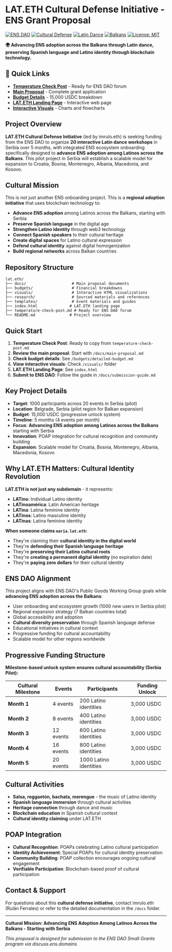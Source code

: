 # LAT.ETH Cultural Defense Initiative - ENS Grant Proposal

[![ENS DAO](https://img.shields.io/badge/ENS-DAO-blue?style=for-the-badge&logo=ethereum)](https://ens.domains/)
[![Cultural Defense](https://img.shields.io/badge/Cultural-Defense-red?style=for-the-badge)](https://github.com/imrulo/lat.eth)
[![Latin Dance](https://img.shields.io/badge/Latin-Dance-orange?style=for-the-badge)](https://github.com/imrulo/lat.eth)
[![Balkans](https://img.shields.io/badge/Balkans-Green?style=for-the-badge)](https://github.com/imrulo/lat.eth)
[![License: MIT](https://img.shields.io/badge/License-MIT-yellow.svg?style=for-the-badge)](https://opensource.org/licenses/MIT)

**🌍 Advancing ENS adoption across the Balkans through Latin dance, preserving Spanish language and Latino identity through blockchain technology.**

## 🚀 **Quick Links**

- **[Temperature Check Post](temperature-check-post.md)** - Ready for ENS DAO forum
- **[Main Proposal](docs/main-proposal.md)** - Complete grant application
- **[Budget Details](budgets/detailed-budget.md)** - 15,000 USDC breakdown
- **[LAT.ETH Landing Page](index.html)** - Interactive web page
- **[Interactive Visuals](visuals/)** - Charts and flowcharts

## Project Overview
**LAT.ETH Cultural Defense Initiative** (led by imrulo.eth) is seeking funding from the ENS DAO to organize **20 interactive Latin dance workshops** in Serbia over 5 months, with integrated ENS ecosystem onboarding specifically designed to **advance ENS adoption among Latinos across the Balkans**. This pilot project in Serbia will establish a scalable model for expansion to Croatia, Bosnia, Montenegro, Albania, Macedonia, and Kosovo.

## Cultural Mission
This is not just another ENS onboarding project. This is a **regional adoption initiative** that uses blockchain technology to:
- **Advance ENS adoption** among Latinos across the Balkans, starting with Serbia
- **Preserve Spanish language** in the digital age
- **Strengthen Latino identity** through web3 technology
- **Connect Spanish speakers** to their cultural heritage
- **Create digital spaces** for Latino cultural expression
- **Defend cultural identity** against digital homogenization
- **Build regional networks** across Balkan countries

## Repository Structure
```
lat.eth/
├── docs/                    # Main proposal documents
├── budgets/                 # Financial breakdowns
├── visuals/                 # Interactive HTML visualizations
├── research/                # Sourced materials and references
├── templates/               # Event materials and guides
├── index.html              # LAT.ETH landing page
├── temperature-check-post.md # Ready for ENS DAO forum
└── README.md               # Project overview
```

## Quick Start
1. **Temperature Check Post**: Ready to copy from `temperature-check-post.md`
2. **Review the main proposal**: Start with `/docs/main-proposal.md`
3. **Check budget details**: See `/budgets/detailed-budget.md`
4. **View interactive visuals**: Check `/visuals/` folder
5. **LAT.ETH Landing Page**: See `index.html`
6. **Submit to ENS DAO**: Follow the guide in `/docs/submission-guide.md`

## Key Project Details
- **Target**: 1000 participants across 20 events in Serbia (pilot)
- **Location**: Belgrade, Serbia (pilot region for Balkan expansion)
- **Budget**: 15,000 USDC (progressive unlock system)
- **Timeline**: 5 months (4 events per month)
- **Focus**: **Advancing ENS adoption among Latinos across the Balkans** starting with Serbia
- **Innovation**: POAP integration for cultural recognition and community building
- **Expansion**: Scalable model for Croatia, Bosnia, Montenegro, Albania, Macedonia, Kosovo

## Why LAT.ETH Matters: Cultural Identity Revolution

**LAT.ETH is not just any subdomain** - it represents:
- **LATino**: Individual Latino identity
- **LATinoamérica**: Latin American heritage  
- **LATina**: Latina feminine identity
- **LATinos**: Latino masculine identity
- **LATinas**: Latina feminine identity

**When someone claims `maria.lat.eth`:**
- They're claiming their **cultural identity in the digital world**
- They're **defending their Spanish language heritage**
- They're **preserving their Latino cultural roots**
- They're **creating a permanent digital identity** (no expiration date)
- They're **paying zero dollars** for their cultural identity

## ENS DAO Alignment
This project aligns with ENS DAO's Public Goods Working Group goals while **advancing ENS adoption across the Balkans**:
- User onboarding and ecosystem growth (1000 new users in Serbia pilot)
- Regional expansion strategy (7 Balkan countries total)
- Global accessibility and adoption
- **Cultural diversity preservation** through Spanish language defense
- Educational initiatives in cultural context
- Progressive funding for cultural accountability
- Scalable model for other regions worldwide

## Progressive Funding Structure
**Milestone-based unlock system ensures cultural accountability (Serbia Pilot):**

| Cultural Milestone | Events | Participants | Funding Unlock |
|-------------------|--------|--------------|----------------|
| **Month 1** | 4 events | 200 Latino identities | 3,000 USDC |
| **Month 2** | 8 events | 400 Latino identities | 3,000 USDC |
| **Month 3** | 12 events | 600 Latino identities | 3,000 USDC |
| **Month 4** | 16 events | 800 Latino identities | 3,000 USDC |
| **Month 5** | 20 events | 1000 Latino identities | 3,000 USDC |

## Cultural Activities
- **Salsa, reggaetón, bachata, merengue** - the music of Latino identity
- **Spanish language immersion** through cultural activities
- **Heritage connection** through dance and music
- **Blockchain education** in Spanish cultural context
- **Cultural identity claiming** under LAT.ETH

## POAP Integration
- **Cultural Recognition**: POAPs celebrating Latino cultural participation
- **Identity Achievement**: Special POAPs for cultural identity preservation
- **Community Building**: POAP collection encourages ongoing cultural engagement
- **Verifiable Participation**: Blockchain-based proof of cultural participation

## Contact & Support
For questions about this **cultural defense initiative**, contact imrulo.eth (Rulán Ferrales) or refer to the detailed documentation in the `/docs` folder.

---
**Cultural Mission: Advancing ENS Adoption Among Latinos Across the Balkans - Starting with Serbia**

*This proposal is designed for submission to the ENS DAO Small Grants program via discuss.ens.domains*